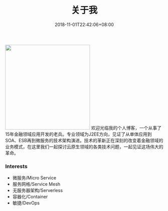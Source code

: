 ﻿---
title: "关于我"
date: 2018-11-01T22:42:06+08:00
image: "img/404-bg.jpg"
---
<img src="/img/1521288767.jpg" width="270" height="270"/>
欢迎光临我的个人博客，一个从事了15年金融领域应用开发的老兵。专业领域为J2EE方向，见证了从单体应用到SOA、ESB再到微服务的技术架构演进。技术的革新正在深刻的改变着金融领域的业务模式，在这里我们一起探讨云原生领域的各类技术问题，一起见证这场伟大的革命。

### Interests
- 微服务/Micro Service
- 服务网格/Service Mesh
- 无服务器架构/Serverless
- 容器化/Container
- 敏捷/DevOps